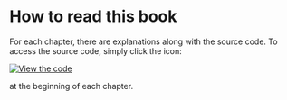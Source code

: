 # How to read this book

For each chapter, there are explanations along with the source code. To access the source code, simply click the icon:

[![View the code](https://img.shields.io/badge/GitHub-View_the_Code-blue?logo=GitHub)](https://github.com/khuyentran1401/Data-science/tree/master/data_science_tools/pytest) 

at the beginning of each chapter.